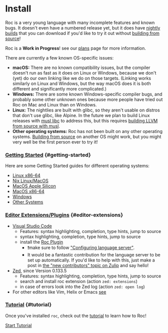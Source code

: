 # Install

Roc is a very young language with many incomplete features and known bugs. It doesn't even have a numbered release yet, but it does have [nightly builds](https://github.com/roc-lang/roc/releases) that you can download if you'd like to try it out without [building from source](https://github.com/roc-lang/roc/blob/main/BUILDING_FROM_SOURCE.md)!

<div class="banner">
    Roc is a <b>Work in Progress</b>! see our <a href="/plans">plans</a> page for more information.
</div>

There are currently a few known OS-specific issues:
* **macOS:** There are no known compatibility issues, but the compiler doesn't run as fast as it does on Linux or Windows, because we don't (yet) do our own linking like we do on those targets. (Linking works similarly on Linux and Windows, but the way macOS does it is both different and significantly more complicated.)
* **Windows:** There are some known Windows-specific compiler bugs, and probably some other unknown ones because more people have tried out Roc on Mac and Linux than on Windows.
* **Linux:** The nightlies are built with glibc, so they aren't usable on distros that don't use glibc, like Alpine. In the future we plan to build Linux releases with [musl libc](https://wiki.musl-libc.org/) to address this, but this requires [building LLVM from source with musl](https://wiki.musl-libc.org/building-llvm.html).
* **Other operating systems:** Roc has not been built on any other operating systems. [Building from source](https://github.com/roc-lang/roc/blob/main/BUILDING_FROM_SOURCE.md) on another OS might work, but you might very well be the first person ever to try it!

### [Getting Started](#getting-started) {#getting-started}

Here are some Getting Started guides for different operating systems:
<!-- TODO detect current OS with browser and only show link for that, provide other button for others  -->

- [Linux x86-64](/install/linux_x86_64)
- [Nix Linux/MacOS](/install/nix)
- [MacOS Apple Silicon](/install/macos_apple_silicon)
- [MacOS x86-64](/install/macos_x86_64)
- [Windows](/install/windows)
- [Other Systems](/install/other)

### [Editor Extensions/Plugins](#editor-extensions) {#editor-extensions}

- [Visual Studio Code](https://visualstudio.microsoft.com/#vscode-section)
  - Features: syntax highlighting, completion, type hints, jump to source    
  - syntax highlighting, completion, type hints, jump to source 
  - install the [Roc Plugin](https://marketplace.visualstudio.com/items?itemName=IvanDemchenko.roc-lang-unofficial)
    - ❗make sure to follow ["Configuring language server"](https://github.com/ivan-demchenko/roc-vscode-unofficial?tab=readme-ov-file#configuring-language-server).
    - It would be a fantastic contribution for the language server to be set up automatically. If you'd like to help with this, just make a post in [the "new contributors" topic on Zulip](https://roc.zulipchat.com/#narrow/stream/316715-contributing/topic/new.20contributors) and say hello!
- [Zed](https://zed.dev/download), since Version 0.133.5
  - Features: syntax highlighting, completion, type hints, jump to source 
  - search and install roc extension (action `zed: extensions`)
  - in case of errors look into the Zed log (action `zed: open log`)
- For other editors like Vim, Helix or Emacs [see](https://github.com/faldor20/tree-sitter-roc)

### [Tutorial](#tutorial) {#tutorial}

Once you've installed <code>roc</code>, check out the [tutorial](/tutorial) to learn how to Roc!

<a class="btn-small" href="/tutorial">Start Tutorial</a>
